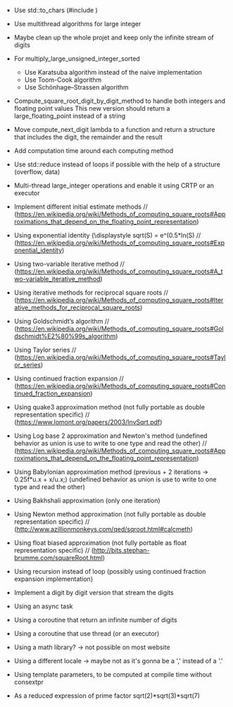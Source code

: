 - Use std::to_chars (#include <charconv>)

- Use multithread algorithms for large integer

- Maybe clean up the whole projet and keep only the infinite stream of digits

- For multiply_large_unsigned_integer_sorted
  - Use Karatsuba algorithm instead of the naive implementation
  - Use Toom-Cook algorithm
  - Use Schönhage–Strassen algorithm

- Compute_square_root_digit_by_digit_method to handle both integers and floating point values This new version should return a large_floating_point instead of a string

- Move compute_next_digit lambda to a function and return a structure that includes the digit, the remainder and the result

- Add computation time around each computing method

- Use std::reduce instead of loops if possible with the help of a structure (overflow, data)
- Multi-thread large_integer operations and enable it using CRTP or an executor

- Implement different initial estimate methods
    // (https://en.wikipedia.org/wiki/Methods_of_computing_square_roots#Approximations_that_depend_on_the_floating_point_representation)

- Using exponential identity {\displaystyle sqrt(S) = e^(0.5*ln(S)
    // (https://en.wikipedia.org/wiki/Methods_of_computing_square_roots#Exponential_identity)
- Using two-variable iterative method
    // (https://en.wikipedia.org/wiki/Methods_of_computing_square_roots#A_two-variable_iterative_method)
- Using iterative methods for reciprocal square roots
    // (https://en.wikipedia.org/wiki/Methods_of_computing_square_roots#Iterative_methods_for_reciprocal_square_roots)
- Using Goldschmidt’s algorithm
    // (https://en.wikipedia.org/wiki/Methods_of_computing_square_roots#Goldschmidt%E2%80%99s_algorithm)
- Using Taylor series
    // (https://en.wikipedia.org/wiki/Methods_of_computing_square_roots#Taylor_series)
- Using continued fraction expansion
    // (https://en.wikipedia.org/wiki/Methods_of_computing_square_roots#Continued_fraction_expansion)

- Using quake3 approximation method (not fully portable as double representation specific)
    // (https://www.lomont.org/papers/2003/InvSqrt.pdf)
- Using Log base 2 approximation and Newton's method (undefined behavior as union is use to write to one type and read the other)
    // (https://en.wikipedia.org/wiki/Methods_of_computing_square_roots#Approximations_that_depend_on_the_floating_point_representation)
- Using Babylonian approximation method (previous + 2 iterations -> 0.25f*u.x + x/u.x;) (undefined behavior as union is use to write to one type and read the other)
- Using Bakhshali approximation (only one iteration)
- Using Newton method approximation (not fully portable as double representation specific)
    // (http://www.azillionmonkeys.com/qed/sqroot.html#calcmeth)
- Using float biased approximation (not fully portable as float representation specific)
    // (http://bits.stephan-brumme.com/squareRoot.html)

- Using recursion instead of loop (possibly using continued fraction expansion implementation)

- Implement a digit by digit version that stream the digits
- Using an async task
- Using a coroutine that return an infinite number of digits
- Using a coroutine that use thread (or an executor)
- Using a math library? -> not possible on most website
- Using a different locale -> maybe not as it's gonna be a ',' instead of a '.'
- Using template parameters, to be computed at compile time without consextpr
- As a reduced expression of prime factor sqrt(2)*sqrt(3)*sqrt(7)